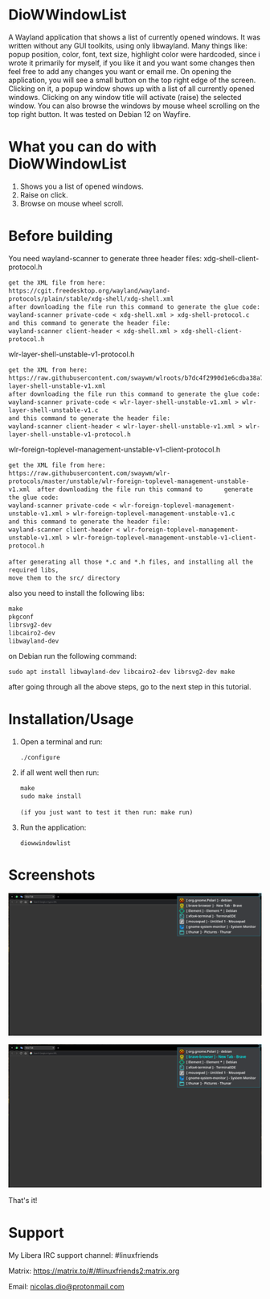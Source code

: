 # DioWWindowList
A Wayland application that shows a list of currently opened windows.
It was written without any GUI toolkits, using only libwayland.
Many things like: popup position, color, font, text size, highlight color were hardcoded,
since i wrote it primarily for myself, if you like it and you want some changes then
feel free to add any changes you want or email me.
On opening the application, you will see a small button on the top right edge of the screen.
Clicking on it, a popup window shows up with a list of all currently opened windows.
Clicking on any window title will activate (raise) the selected window.
You can also browse the windows by mouse wheel scrolling on the top right button.
It was tested on Debian 12 on Wayfire.

# What you can do with DioWWindowList
   1. Shows you a list of opened windows.
   2. Raise on click.
   3. Browse on mouse wheel scroll.

# Before building
You need wayland-scanner to generate three header files:
xdg-shell-client-protocol.h

	get the XML file from here:
	https://cgit.freedesktop.org/wayland/wayland-protocols/plain/stable/xdg-shell/xdg-shell.xml
	after downloading the file run this command to generate the glue code:
	wayland-scanner private-code < xdg-shell.xml > xdg-shell-protocol.c
	and this command to generate the header file:
	wayland-scanner client-header < xdg-shell.xml > xdg-shell-client-protocol.h

wlr-layer-shell-unstable-v1-protocol.h

	get the XML from here:
	https://raw.githubusercontent.com/swaywm/wlroots/b7dc4f2990d1e6cdba38a7e9d2d286e48dd1a3eb/protocol/wlr-layer-shell-unstable-v1.xml
	after downloading the file run this command to generate the glue code:
	wayland-scanner private-code < wlr-layer-shell-unstable-v1.xml > wlr-layer-shell-unstable-v1.c
	and this command to generate the header file:
	wayland-scanner client-header < wlr-layer-shell-unstable-v1.xml > wlr-layer-shell-unstable-v1-protocol.h

wlr-foreign-toplevel-management-unstable-v1-client-protocol.h

	get the XML file from here:
	https://raw.githubusercontent.com/swaywm/wlr-protocols/master/unstable/wlr-foreign-toplevel-management-unstable-v1.xml	after downloading the file run this command to 		generate the glue code:
	wayland-scanner private-code < wlr-foreign-toplevel-management-unstable-v1.xml > wlr-foreign-toplevel-management-unstable-v1.c
	and this command to generate the header file:
	wayland-scanner client-header < wlr-foreign-toplevel-management-unstable-v1.xml > wlr-foreign-toplevel-management-unstable-v1-client-protocol.h

	after generating all those *.c and *.h files, and installing all the required libs,
	move them to the src/ directory

also you need to install the following libs:

	make
	pkgconf
 	librsvg2-dev
	libcairo2-dev
	libwayland-dev

on Debian run the following command:

	sudo apt install libwayland-dev libcairo2-dev librsvg2-dev make

after going through all the above steps, go to the next step in this tutorial.

# Installation/Usage
  1. Open a terminal and run:

		 ./configure

  2. if all went well then run:

		 make
		 sudo make install
		 
		 (if you just want to test it then run: make run)
		
  3. Run the application:
  
		 diowwindowlist

# Screenshots
 
![Alt text](https://raw.githubusercontent.com/DiogenesN/diowwindowlist/main/diowwindowlist.png)

![Alt text](https://raw.githubusercontent.com/DiogenesN/diowwindowlist/main/diowwindowlist2.png)

That's it!

# Support

   My Libera IRC support channel: #linuxfriends

   Matrix: https://matrix.to/#/#linuxfriends2:matrix.org

   Email: nicolas.dio@protonmail.com
